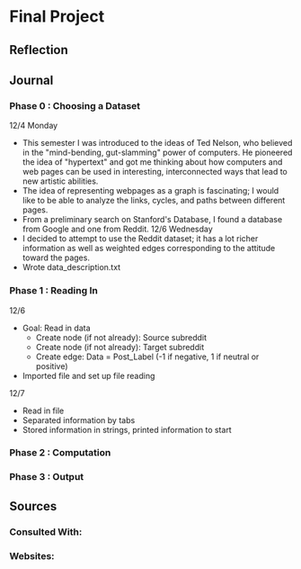 # Final Project

## Reflection

## Journal

### Phase 0 : Choosing a Dataset
12/4 Monday
- This semester I was introduced to the ideas of Ted Nelson, who believed in the "mind-bending, gut-slamming" power of computers. He pioneered the idea of "hypertext" and got me thinking about how computers and web pages can be used in interesting, interconnected ways that lead to new artistic abilities.
- The idea of representing webpages as a graph is fascinating; I would like to be able to analyze the links, cycles, and paths between different pages.
- From a preliminary search on Stanford's Database, I found a database from Google and one from Reddit.
12/6 Wednesday
- I decided to attempt to use the Reddit dataset; it has a lot richer information as well as weighted edges corresponding to the attitude toward the pages.
- Wrote data_description.txt

### Phase 1 : Reading In
12/6
- Goal: Read in data
    - Create node (if not already): Source subreddit
    - Create node (if not already): Target subreddit
    - Create edge: Data = Post_Label (-1 if negative, 1 if neutral or positive)
- Imported file and set up file reading

12/7
- Read in file
- Separated information by tabs
- Stored information in strings, printed information to start

### Phase 2 : Computation
### Phase 3 : Output

## Sources

### Consulted With:
### Websites: